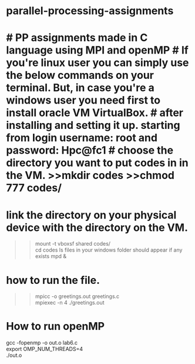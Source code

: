 <h1> parallel-processing-assignments <h1>
# PP assignments made in C language using MPI and openMP
# If you're linux user you can simply use the below commands on your terminal. But, in case you're a windows user you need first to install oracle VM VirtualBox.
# after installing and setting it up. starting from login
username: root and password: Hpc@fc1
# choose the directory you want to put codes in in the VM.
>>mkdir codes 
>>chmod 777 codes/ 
  
# link the directory on your physical device with the directory on the VM.
>>mount -t vboxsf shared codes/ <br />
>>cd codes
>>ls 
files in your windows folder should appear if any exists
>>mpd &
# how to run the file.
>>mpicc -o greetings.out greetings.c <br />
>>mpiexec -n 4 ./greetings.out <br />


# How to run openMP
gcc -fopenmp -o out.o lab6.c <br />
export OMP_NUM_THREADS=4 <br />
./out.o
